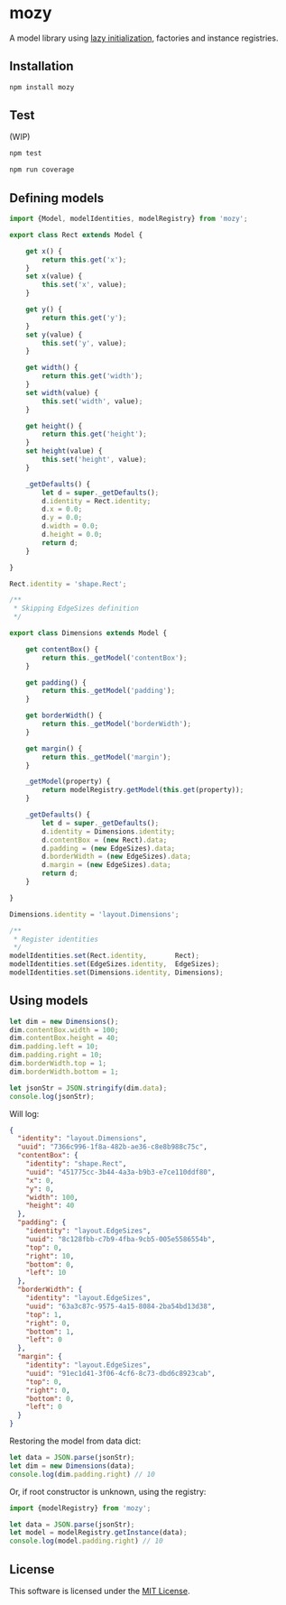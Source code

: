 # mozy
A model library using [lazy initialization](https://en.wikipedia.org/wiki/Lazy_initialization), factories and instance registries.

## Installation

```sh
npm install mozy
```

## Test

(WIP)

```sh
npm test
```
```sh
npm run coverage
```

## Defining models

```javascript
import {Model, modelIdentities, modelRegistry} from 'mozy';

export class Rect extends Model {

    get x() {
        return this.get('x');
    }
    set x(value) {
        this.set('x', value);
    }

    get y() {
        return this.get('y');
    }
    set y(value) {
        this.set('y', value);
    }

    get width() {
        return this.get('width');
    }
    set width(value) {
        this.set('width', value);
    }

    get height() {
        return this.get('height');
    }
    set height(value) {
        this.set('height', value);
    }

    _getDefaults() {
        let d = super._getDefaults();
        d.identity = Rect.identity;
        d.x = 0.0;
        d.y = 0.0;
        d.width = 0.0;
        d.height = 0.0;
        return d;
    }

}

Rect.identity = 'shape.Rect';

/**
 * Skipping EdgeSizes definition
 */

export class Dimensions extends Model {

    get contentBox() {
        return this._getModel('contentBox');
    }

    get padding() {
        return this._getModel('padding');
    }

    get borderWidth() {
        return this._getModel('borderWidth');
    }

    get margin() {
        return this._getModel('margin');
    }

    _getModel(property) {
        return modelRegistry.getModel(this.get(property));
    }

    _getDefaults() {
        let d = super._getDefaults();
        d.identity = Dimensions.identity;
        d.contentBox = (new Rect).data;
        d.padding = (new EdgeSizes).data;
        d.borderWidth = (new EdgeSizes).data;
        d.margin = (new EdgeSizes).data;
        return d;
    }

}

Dimensions.identity = 'layout.Dimensions';

/**
 * Register identities
 */
modelIdentities.set(Rect.identity,       Rect);
modelIdentities.set(EdgeSizes.identity,  EdgeSizes);
modelIdentities.set(Dimensions.identity, Dimensions);
```

## Using models

```javascript
let dim = new Dimensions();
dim.contentBox.width = 100;
dim.contentBox.height = 40;
dim.padding.left = 10;
dim.padding.right = 10;
dim.borderWidth.top = 1;
dim.borderWidth.bottom = 1;

let jsonStr = JSON.stringify(dim.data);
console.log(jsonStr);
```

Will log:

```json
{
  "identity": "layout.Dimensions",
  "uuid": "7366c996-1f8a-482b-ae36-c8e8b988c75c",
  "contentBox": {
    "identity": "shape.Rect",
    "uuid": "451775cc-3b44-4a3a-b9b3-e7ce110ddf80",
    "x": 0,
    "y": 0,
    "width": 100,
    "height": 40
  },
  "padding": {
    "identity": "layout.EdgeSizes",
    "uuid": "8c128fbb-c7b9-4fba-9cb5-005e5586554b",
    "top": 0,
    "right": 10,
    "bottom": 0,
    "left": 10
  },
  "borderWidth": {
    "identity": "layout.EdgeSizes",
    "uuid": "63a3c87c-9575-4a15-8084-2ba54bd13d38",
    "top": 1,
    "right": 0,
    "bottom": 1,
    "left": 0
  },
  "margin": {
    "identity": "layout.EdgeSizes",
    "uuid": "91ec1d41-3f06-4cf6-8c73-dbd6c8923cab",
    "top": 0,
    "right": 0,
    "bottom": 0,
    "left": 0
  }
}
```

Restoring the model from data dict:

```javascript
let data = JSON.parse(jsonStr);
let dim = new Dimensions(data);
console.log(dim.padding.right) // 10
```

Or, if root constructor is unknown, using the registry:

```javascript
import {modelRegistry} from 'mozy';

let data = JSON.parse(jsonStr);
let model = modelRegistry.getInstance(data);
console.log(model.padding.right) // 10
```

## License

This software is licensed under the [MIT License](https://github.com/insector-ab/mozy/blob/master/LICENSE).
